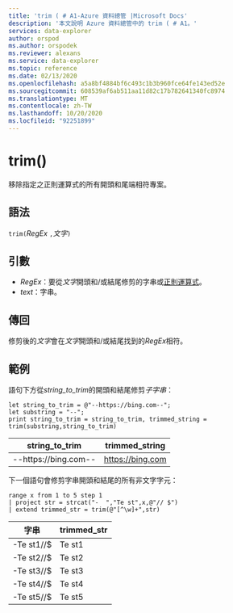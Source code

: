 ```yaml
---
title: 'trim ( # A1-Azure 資料總管 |Microsoft Docs'
description: '本文說明 Azure 資料總管中的 trim ( # A1。'
services: data-explorer
author: orspod
ms.author: orspodek
ms.reviewer: alexans
ms.service: data-explorer
ms.topic: reference
ms.date: 02/13/2020
ms.openlocfilehash: a5a8bf4884bf6c493c1b3b960fce64fe143ed52e
ms.sourcegitcommit: 608539af6ab511aa11d82c17b782641340fc8974
ms.translationtype: MT
ms.contentlocale: zh-TW
ms.lasthandoff: 10/20/2020
ms.locfileid: "92251899"
---
```

# <a name="trim"></a>trim()

移除指定之正則運算式的所有開頭和尾端相符專案。

## <a name="syntax"></a>語法

`trim(`*RegEx* `,`*文字*`)`

## <a name="arguments"></a>引數

* *RegEx*：要從*文字*開頭和/或結尾修剪的字串或[正則運算式](re2.md)。  
* *text*：字串。

## <a name="returns"></a>傳回

修剪後的*文字*會在*文字*開頭和/或結尾找到的*RegEx*相符。

## <a name="example"></a>範例

語句下方從*string_to_trim*的開頭和結尾修剪*子字串*：

```kusto
let string_to_trim = @"--https://bing.com--";
let substring = "--";
print string_to_trim = string_to_trim, trimmed_string = trim(substring,string_to_trim)
```

|string_to_trim|trimmed_string|
|---|---|
|--https://bing.com--|https://bing.com|

下一個語句會修剪字串開頭和結尾的所有非文字字元：

```kusto
range x from 1 to 5 step 1
| project str = strcat("-  ","Te st",x,@"// $")
| extend trimmed_str = trim(@"[^\w]+",str)
```

|字串|trimmed_str|
|---|---|
|-Te st1//$|Te st1|
|-Te st2//$|Te st2|
|-Te st3//$|Te st3|
|-Te st4//$|Te st4|
|-Te st5//$|Te st5|


 
